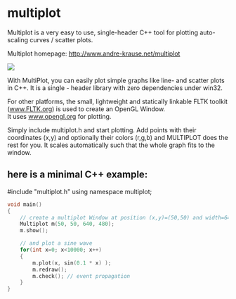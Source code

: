 # multiplot
Multiplot is a very easy to use, single-header C++ tool  for plotting auto-scaling curves / scatter plots. 

Multiplot homepage: http://www.andre-krause.net/multiplot

<img src="http://www.andre-krause.net/multiplot/multiplot.png">

With MultiPlot, you can easily plot simple graphs like line- and scatter plots in C++.
It is a single - header library with zero dependencies under win32.

For other platforms, the small, lightweight and statically linkable FLTK toolkit (<a href="http://www.fltk.org">www.FLTK.org</a>) is used to create an OpenGL Window.  
It uses <a href="http://www.opengl.org">www.opengl.org</a> for plotting.

Simply include multiplot.h and start plotting. 
Add points with their coordinates (x,y) and optionally their colors (r,g,b) and MULTIPLOT does the rest for you.
It scales automatically such that the whole graph fits to the window.

## here is a minimal C++ example:

#include "multiplot.h"
using namespace multiplot;

```cpp
void main()
{
	// create a multiplot Window at position (x,y)=(50,50) and width=640, height=480
	Multiplot m(50, 50, 640, 480);	
	m.show(); 

	// and plot a sine wave
	for(int x=0; x<10000; x++)
	{
		m.plot(x, sin(0.1 * x) );
		m.redraw();
		m.check(); // event propagation
	}
}
```
